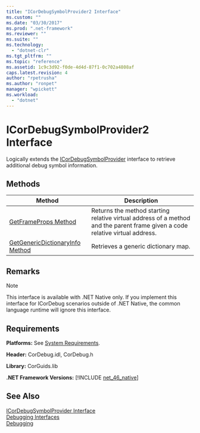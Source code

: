 ```yaml
---
title: "ICorDebugSymbolProvider2 Interface"
ms.custom: ""
ms.date: "03/30/2017"
ms.prod: ".net-framework"
ms.reviewer: ""
ms.suite: ""
ms.technology: 
  - "dotnet-clr"
ms.tgt_pltfrm: ""
ms.topic: "reference"
ms.assetid: 1c9c3d92-f0de-4d4d-87f1-0c702a4808af
caps.latest.revision: 4
author: "rpetrusha"
ms.author: "ronpet"
manager: "wpickett"
ms.workload: 
  - "dotnet"
---
```

# ICorDebugSymbolProvider2 Interface
Logically extends the [ICorDebugSymbolProvider](../../../../docs/framework/unmanaged-api/debugging/icordebugsymbolprovider-interface.md) interface to retrieve additional debug symbol information.  
  
## Methods  
  
|Method|Description|  
|------------|-----------------|  
|[GetFrameProps Method](../../../../docs/framework/unmanaged-api/debugging/icordebugsymbolprovider2-getframeprops-method.md)|Returns the method starting relative virtual address of a method and the parent frame given a code relative virtual address.|  
|[GetGenericDictionaryInfo Method](../../../../docs/framework/unmanaged-api/debugging/icordebugsymbolprovider2-getgenericdictionaryinfo-method.md)|Retrieves a generic dictionary map.|  
  
## Remarks  
  
> [!NOTE]
>  This interface is available with .NET Native only. If you implement this interface for ICorDebug scenarios outside of .NET Native, the common language runtime will ignore this interface.  
  
## Requirements  
 **Platforms:** See [System Requirements](../../../../docs/framework/get-started/system-requirements.md).  
  
 **Header:** CorDebug.idl, CorDebug.h  
  
 **Library:** CorGuids.lib  
  
 **.NET Framework Versions:** [!INCLUDE [net_46_native](../../../../includes/net-46-native-md.md)]  
  
## See Also  
 [ICorDebugSymbolProvider Interface](../../../../docs/framework/unmanaged-api/debugging/icordebugsymbolprovider-interface.md)  
 [Debugging Interfaces](../../../../docs/framework/unmanaged-api/debugging/debugging-interfaces.md)  
 [Debugging](../../../../docs/framework/unmanaged-api/debugging/index.md)
